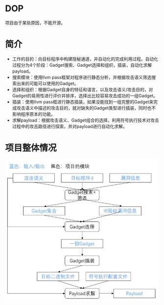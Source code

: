 # DOP
项目由于某些原因，不能开源。

# 简介
- 工作的目的：向目标程序中构建隐秘通道，并自动化的完成利用过程。自动化过程分为4个阶段：Gadget搜索、Gadget选择和组织，插装，自动化求解payload。    
- 搜索模块：使用llvm pass框架对程序进行静态分析，并根据攻击语义筛选搜索出来的可能可以使用的Gadget。
- 选择和组织：根据Gadget自身的特征和语言，以及攻击语义/攻击目的，对Gadget的易用性进行评价并排序，选择出比较容易攻击成功的一组Gadget。
- 插装：使用llvm pass框进行静态插装，如果没能找到一组完整的Gadget来完成攻击语义中描述的攻击目的，就对缺失的Gadget类型进行插装，同时也不影响程序原本的功能。
- 求解payload：根据攻击语义、Gadget组合的选择，利用符号执行技术对攻击过程中的攻击路径进行探索，并对payload进行自动化求解。

# 项目整体情况
![](png/1.png)